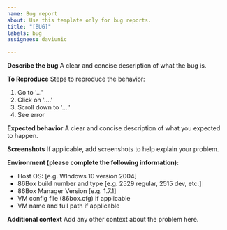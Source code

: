 ```yaml
---
name: Bug report
about: Use this template only for bug reports.
title: "[BUG]"
labels: bug
assignees: daviunic

---
```


**Describe the bug**
A clear and concise description of what the bug is.

**To Reproduce**
Steps to reproduce the behavior:
1. Go to '...'
2. Click on '....'
3. Scroll down to '....'
4. See error

**Expected behavior**
A clear and concise description of what you expected to happen.

**Screenshots**
If applicable, add screenshots to help explain your problem.

**Environment (please complete the following information):**
 - Host OS: [e.g. WIndows 10 version 2004]
 - 86Box build number and type [e.g. 2529 regular, 2515 dev, etc.]
 - 86Box Manager Version [e.g. 1.7.1]
 - VM config file (86box.cfg) if applicable
 - VM name and full path if applicable

**Additional context**
Add any other context about the problem here.
